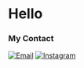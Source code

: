 # Hello
### My Contact
[![Email](https://img.shields.io/badge/Email-D14836?style=for-the-badge&logo=gmail&logoColor=white)](mailto:kenwardkh5@gmail.com)
[![Instagram](https://img.shields.io/badge/Instagram-%23E4405F.svg?&style=for-the-badge&logo=instagram&logoColor=white)]([https://www.instagram.com/your_username/](https://www.instagram.com/kenwardkeene/))


